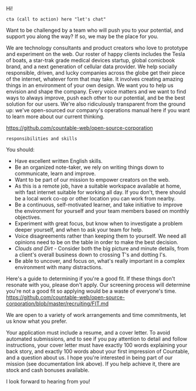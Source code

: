 Hi!

`cta (call to action) here "let's chat"`

Want to be challenged by a team who will push you to your potential, and support you along the way? If so, we may be the place for you.

We are technology consultants and product creators who love to prototype and experiment on the web. Our roster of happy clients includes the Tesla of boats, a star-trak grade medical devices startup, global comicbook brand, and a next generation of cellular data provider. We help socially responsible, driven, and lucky companies across the globe get their piece of the internet, whatever form that may take. It involves creating amazing things in an environment of your own design. We want you to help us envision and shape the company. Every voice matters and we want to find ways to always improve, push each other to our potential, and be the best solution for our users. We're also ridiculously transparent from the ground up: we've open-sourced our company's operations manual here if you want to learn more about our current thinking.

https://github.com/countable-web/open-source-corporation

`responsibilities and skills`

You should:
  * Have excellent written English skills.
  * Be an organized note-taker, we rely on writing things down to communicate, learn and improve.
  * Want to be part of our mission to empower creators on the web.
  * As this is a remote job, have a suitable workspace available at home, with fast internet suitable for working all day. If you don't, there should be a local work co-op or other location you can work from nearby.
  * Be a continuous, self-motivated learner, and take initiative to improve the environment for yourself and your team members based on monthly objectives.
  * Experiment with great focus, but know when to investigate a problem deeper yourself, and when to ask your team for help.
  * Voice disagreements rather than keeping them to yourself. We need all opinions need to be on the table in order to make the best decision.
  * *Clouds and Dirt* - Consider both the big picture and minute details, from a client's overall business down to crossing T's and dotting I's.
  * Be able to uncover, and focus on, what's really important in a complex environment with many distractions.

Here's a guide to determining if you're a good fit. If these things don't resonate with you, please don't apply. Our screening process will determine you're not a good fit so applying would be a waste of everyone's time. https://github.com/countable-web/open-source-corporation/blob/master/recruiting/FIT.md

We are open to a variety of work arrangements and time commitments, let us know what you prefer.

Your application must include a resume, and a cover letter. To avoid automated submissions, and to see if you pay attention to detail and follow instructions, your cover letter must have exactly 100 words explaining your back story, and exactly 100 words about your first impression of Countable, and a question about us. I hope you're interested in being part of our mission (see documentation link above). If you help achieve it, there are stock and cash bonuses available.

I look forward to hearing from you!
